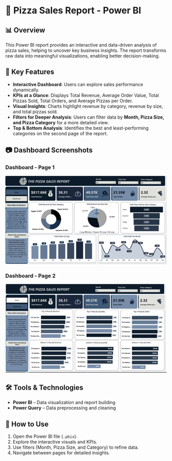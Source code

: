 # 🍕 Pizza Sales Report - Power BI  

## 📊 Overview  
This Power BI report provides an interactive and data-driven analysis of pizza sales, helping to uncover key business insights. The report transforms raw data into meaningful visualizations, enabling better decision-making.  

## 🔑 Key Features  
- **Interactive Dashboard**: Users can explore sales performance dynamically.  
- **KPIs at a Glance**: Displays Total Revenue, Average Order Value, Total Pizzas Sold, Total Orders, and Average Pizzas per Order.  
- **Visual Insights**: Charts highlight revenue by category, revenue by size, and total pizzas sold.  
- **Filters for Deeper Analysis**: Users can filter data by **Month, Pizza Size, and Pizza Category** for a more detailed view.  
- **Top & Bottom Analysis**: Identifies the best and least-performing categories on the second page of the report.  

## 📷 Dashboard Screenshots  
### **Dashboard - Page 1**  
![Dashboard Page 1](https://github.com/ontu001/pizza-sales-report-powerBI/blob/main/Dashboard%20page1.PNG)  

### **Dashboard - Page 2**  
![Dashboard Page 2](https://github.com/ontu001/pizza-sales-report-powerBI/blob/main/Dashboard%20page2.PNG)  

## 🛠️ Tools & Technologies  
- **Power BI** – Data visualization and report building  
- **Power Query** – Data preprocessing and cleaning  

## 🚀 How to Use  
1. Open the Power BI file (`.pbix`).  
2. Explore the interactive visuals and KPIs.  
3. Use filters (Month, Pizza Size, and Category) to refine data.  
4. Navigate between pages for detailed insights.  
